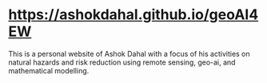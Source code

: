 # https://ashokdahal.github.io/geoAI4EW


This is a personal website of Ashok Dahal with a focus of his activities on natural hazards and risk reduction using remote sensing, geo-ai, and mathematical modelling. 
